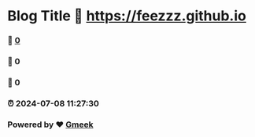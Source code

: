 # Blog Title :link: https://feezzz.github.io 
### :page_facing_up: [0](https://feezzz.github.io/tag.html) 
### :speech_balloon: 0 
### :hibiscus: 0 
### :alarm_clock: 2024-07-08 11:27:30 
### Powered by :heart: [Gmeek](https://github.com/Meekdai/Gmeek)
